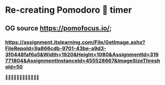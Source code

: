 # Re-creating Pomodoro 🍅 timer

## OG source https://pomofocus.io/;

### https://assignment.itslearning.com/File/GetImage.ashx?FileRepoId=9a866cdb-9701-43be-a9d3-3f0448faf6a5&Width=1920&Height=1080&AssignmentId=319771804&AssignmentInstanceId=455528667&ImageSizeThreshold=50

🍅🍅🍅🍅🍅🍅🍅🍅🍅🍅🍅🍅
